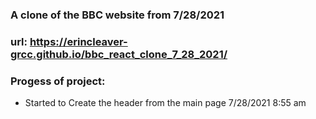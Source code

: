 ### A clone of the BBC website from 7/28/2021

### url:  https://erincleaver-grcc.github.io/bbc_react_clone_7_28_2021/

### Progess of project:

 * Started to Create the header from the main page 7/28/2021 8:55 am
 